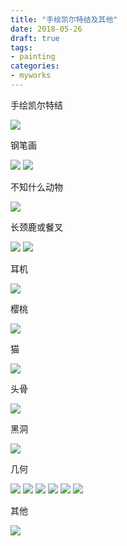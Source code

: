 ```yaml
---
title: "手绘凯尔特结及其他"
date: 2018-05-26
draft: true
tags:
- painting
categories:
- myworks
---
```


手绘凯尔特结

<img src="/myworks/celtic.jpg">

钢笔画

<img src="/myworks/something1.jpg">

<img src="/myworks/something2.jpg">

不知什么动物

<img src="/myworks/animal.jpg">

长颈鹿或餐叉

<img src="/myworks/fork2.jpg">

<img src="/myworks/fork.jpg">

耳机

<img src="/myworks/earphones.jpg">

樱桃

<img src="/myworks/cherry.jpg">

猫

<img src="/myworks/cat.jpg">

头骨

<img src="/myworks/skeleton.jpg">

黑洞

<img src="/myworks/blackhole.jpg">

几何

<img src="/myworks/jihe1.jpg">

<img src="/myworks/jihe2.jpg">

<img src="/myworks/jihe3.jpg">

<img src="/myworks/jihe4.jpg">

<img src="/myworks/jihe5.jpg">

<img src="/myworks/jihe6.jpg">

其他

<img src="/myworks/hyx.jpg">